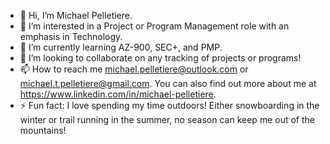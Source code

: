 - 👋 Hi, I’m Michael Pelletiere.
- 👀 I’m interested in a Project or Program Management role with an emphasis in Technology.
- 🌱 I’m currently learning AZ-900, SEC+, and PMP.
- 💞️ I’m looking to collaborate on any tracking of projects or programs!
- 📫 How to reach me michael.pelletiere@outlook.com or michael.t.pelletiere@gmail.com. You can also find out more about me at https://www.linkedin.com/in/michael-pelletiere.
- ⚡ Fun fact: I love spending my time outdoors! Either snowboarding in the winter or trail running in the summer, no season can keep me out of the mountains!

<!---
michaelpelletiere/michaelpelletiere is a ✨ special ✨ repository because its `README.md` (this file) appears on your GitHub profile.
You can click the Preview link to take a look at your changes.
--->
